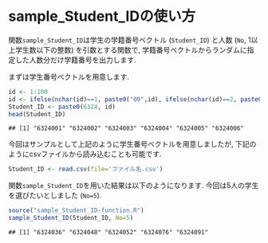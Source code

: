 sample_Student_IDの使い方
================

関数`sample_Student_ID`は学生の学籍番号ベクトル (`Student_ID`) と人数
(`No`, 1以上学生数以下の整数) を引数とする関数で,
学籍番号ベクトルからランダムに指定した人数分だけ学籍番号を出力します.

まずは学生番号ベクトルを用意します.

``` r
id <- 1:100
id <- ifelse(nchar(id)==1, paste0("00",id), ifelse(nchar(id)==2, paste0(0,id), as.character(id)))
Student_ID <- paste0(6324, id)
head(Student_ID)
```

    ## [1] "6324001" "6324002" "6324003" "6324004" "6324005" "6324006"

今回はサンプルとして上記のように学生番号ベクトルを用意しましたが,
下記のようにcsvファイルから読み込むことも可能です.

``` r
Student_ID <- read.csv(file='ファイル名.csv')
```

関数`sample_Student_ID`を用いた結果は以下のようになります.
今回は5人の学生を選びたいとしました (`No=5`).

``` r
source("sample_Student_ID-function.R")
sample_Student_ID(Student_ID, No=5)
```

    ## [1] "6324036" "6324048" "6324052" "6324076" "6324091"
